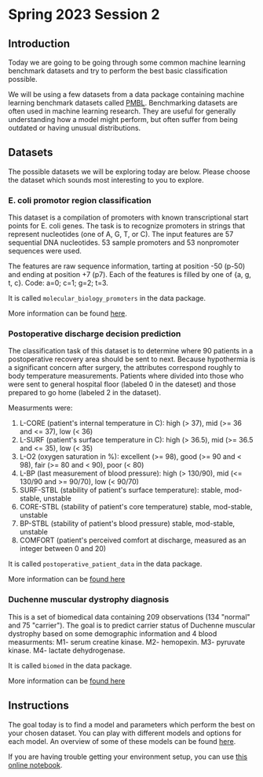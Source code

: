 # Spring 2023 Session 2

## Introduction

Today we are going to be going through some common machine learning benchmark datasets and try to perform the best basic classification possible. 

We will be using a few datasets from a data package containing machine learning benchmark datasets called [PMBL](https://github.com/EpistasisLab/pmlb). Benchmarking datasets are often used in machine learning research. They are useful for generally understanding how a model might perform, but often suffer from being outdated or having unusual distributions. 

## Datasets

The possible datasets we will be exploring today are below. 
Please choose the dataset which sounds most interesting to you to explore. 

### E. coli promotor region classification

This dataset is a compilation of promoters with known transcriptional start points for E. coli genes. The task is to recognize promoters in strings that represent nucleotides (one of A, G, T, or C). The input features are 57 sequential DNA nucleotides. 53 sample promoters and 53 nonpromoter sequences were used. 

The features are raw sequence information, tarting at position -50 (p-50) and ending at position +7 (p7). Each of the features is filled by one of {a, g, t, c}. Code: a=0; c=1; g=2; t=3.

It is called `molecular_biology_promoters` in the data package. 

More information can be found [here](https://archive.ics.uci.edu/ml/datasets/Molecular+Biology+(Promoter+Gene+Sequences)).
 
### Postoperative discharge decision prediction

The classification task of this dataset is to determine where 90 patients in a postoperative recovery area should be sent to next. Because hypothermia is a significant concern after surgery, the attributes correspond roughly to body temperature measurements. Patients where divided into those who were sent to general hospital floor (labeled 0 in the dateset) and those prepared to go home (labeled 2 in the dataset). 

Measurments were:
1. L-CORE (patient's internal temperature in C):
high (> 37), mid (>= 36 and <= 37), low (< 36)
2. L-SURF (patient's surface temperature in C):
high (> 36.5), mid (>= 36.5 and <= 35), low (< 35)
3. L-O2 (oxygen saturation in %):
excellent (>= 98), good (>= 90 and < 98),
fair (>= 80 and < 90), poor (< 80)
4. L-BP (last measurement of blood pressure):
high (> 130/90), mid (<= 130/90 and >= 90/70), low (< 90/70)
5. SURF-STBL (stability of patient's surface temperature):
stable, mod-stable, unstable
6. CORE-STBL (stability of patient's core temperature)
stable, mod-stable, unstable
7. BP-STBL (stability of patient's blood pressure)
stable, mod-stable, unstable
8. COMFORT (patient's perceived comfort at discharge, measured as
an integer between 0 and 20) 

It is called `postoperative_patient_data` in the data package. 

More information can be [found here](https://archive.ics.uci.edu/ml/datasets/Post-Operative+Patient)
 
### Duchenne muscular dystrophy diagnosis

This is a set of biomedical data containing 209 observations (134 "normal" and 75 "carrier"). The goal is to predict carrier status of Duchenne muscular dystrophy based on some demographic information and 4 blood measurments:
M1- serum creatine kinase.
M2- hemopexin.
M3- pyruvate kinase.
M4- lactate dehydrogenase.

It is called `biomed` in the data package. 

More information can be [found here](https://www.openml.org/search?type=data&status=active&id=481)

## Instructions

The goal today is to find a model and parameters which perform the best on your chosen dataset. You can play with different models and options for each model. An overview of some of these models can be found [here](https://scikit-learn.org/stable/auto_examples/classification/plot_classifier_comparison.html).

If you are having trouble getting your environment setup, you can use [this online notebook](https://colab.research.google.com/drive/1Ma5xMGXug9CzShzLDTCJnJRdh8vxifl6?usp=sharing).
